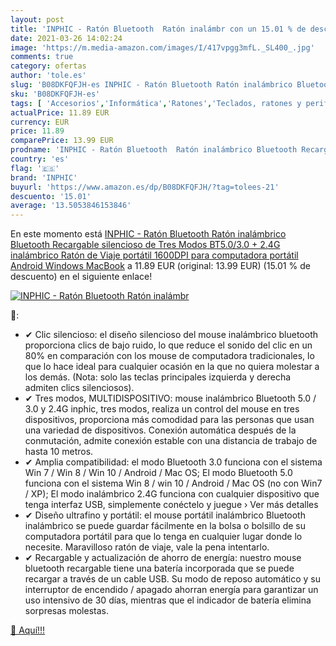 ```yaml
---
layout: post
title: 'INPHIC - Ratón Bluetooth  Ratón inalámbr con un 15.01 % de descuento'
date: 2021-03-26 14:02:24
image: 'https://m.media-amazon.com/images/I/417vpgg3mfL._SL400_.jpg'
comments: true
category: ofertas
author: 'tole.es'
slug: 'B08DKFQFJH-es INPHIC - Ratón Bluetooth Ratón inalámbrico Bluetooth...'
sku: 'B08DKFQFJH-es'
tags: [ 'Accesorios','Informática','Ratones','Teclados, ratones y periféricos de entrada','android','inphic', ]
actualPrice: 11.89 EUR
currency: EUR
price: 11.89
comparePrice: 13.99 EUR
prodname: 'INPHIC - Ratón Bluetooth  Ratón inalámbrico Bluetooth Recargable silencioso de Tres Modos  BT5.0/3.0 + 2.4G inalámbrico   Ratón de Viaje portátil 1600DPI para computadora portátil  Android  Windows MacBook'
country: 'es'
flag: '🇪🇸'
brand: 'INPHIC'
buyurl: 'https://www.amazon.es/dp/B08DKFQFJH/?tag=tolees-21'
descuento: '15.01'
average: '13.5053846153846'
---
```


En este momento está [INPHIC - Ratón Bluetooth  Ratón inalámbrico Bluetooth Recargable silencioso de Tres Modos  BT5.0/3.0 + 2.4G inalámbrico   Ratón de Viaje portátil 1600DPI para computadora portátil  Android  Windows MacBook](https://www.amazon.es/dp/B08DKFQFJH/?tag=tolees-21) a 11.89 EUR (original: 13.99 EUR) (15.01 %  de descuento) en el siguiente enlace!

[![INPHIC - Ratón Bluetooth  Ratón inalámbr](https://m.media-amazon.com/images/I/417vpgg3mfL._SL400_.jpg)](https://www.amazon.es/dp/B08DKFQFJH/?tag=tolees-21)

🔎:

- ✔ Clic silencioso: el diseño silencioso del mouse inalámbrico bluetooth proporciona clics de bajo ruido, lo que reduce el sonido del clic en un 80% en comparación con los mouse de computadora tradicionales, lo que lo hace ideal para cualquier ocasión en la que no quiera molestar a los demás. (Nota: solo las teclas principales izquierda y derecha admiten clics silenciosos).
- ✔ Tres modos, MULTIDISPOSITIVO: mouse inalámbrico Bluetooth 5.0 / 3.0 y 2.4G inphic, tres modos, realiza un control del mouse en tres dispositivos, proporciona más comodidad para las personas que usan una variedad de dispositivos. Conexión automática después de la conmutación, admite conexión estable con una distancia de trabajo de hasta 10 metros.
- ✔ Amplia compatibilidad: el modo Bluetooth 3.0 funciona con el sistema Win 7 / Win 8 / Win 10 / Android / Mac OS; El modo Bluetooth 5.0 funciona con el sistema Win 8 / win 10 / Android / Mac OS (no con Win7 / XP); El modo inalámbrico 2.4G funciona con cualquier dispositivo que tenga interfaz USB, simplemente conéctelo y juegue › Ver más detalles
- ✔ Diseño ultrafino y portátil: el mouse portátil inalámbrico Bluetooth inalámbrico se puede guardar fácilmente en la bolsa o bolsillo de su computadora portátil para que lo tenga en cualquier lugar donde lo necesite. Maravilloso ratón de viaje, vale la pena intentarlo.
- ✔ Recargable y actualización de ahorro de energía: nuestro mouse bluetooth recargable tiene una batería incorporada que se puede recargar a través de un cable USB. Su modo de reposo automático y su interruptor de encendido / apagado ahorran energía para garantizar un uso intensivo de 30 días, mientras que el indicador de batería elimina sorpresas molestas.

[🛒 Aquí!!!](https://www.amazon.es/dp/B08DKFQFJH/?tag=tolees-21)
